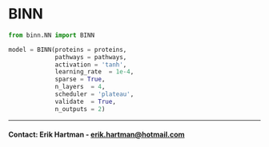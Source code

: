 # BINN

```py
from binn.NN import BINN

model = BINN(proteins = proteins,
             pathways = pathways,
             activation = 'tanh',
             learning_rate  = 1e-4,
             sparse = True,
             n_layers  = 4,
             scheduler = 'plateau',
             validate  = True,
             n_outputs = 2)

```

---

#### Contact: Erik Hartman - erik.hartman@hotmail.com

